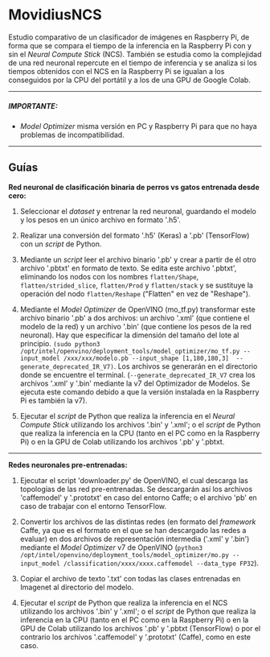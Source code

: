 # MovidiusNCS
Estudio comparativo de un clasificador de imágenes en Raspberry Pi, de forma que se compara el tiempo de la inferencia en la Raspberry Pi con y sin el *Neural Compute Stick* (NCS). También se estudia como la complejidad de una red neuronal repercute en el tiempo de inferencia y se analiza si los tiempos obtenidos con el NCS en la Raspberry Pi se igualan a los conseguidos por la CPU del portátil y a los de una GPU de Google Colab.

------------

##### IMPORTANTE:
- *Model Optimizer* misma versión en PC y Raspberry Pi para que no haya problemas de incompatibilidad.

------------


## Guías
**Red neuronal de clasificación binaria de perros vs gatos entrenada desde cero:**
1. Seleccionar el *dataset* y entrenar la red neuronal, guardando el modelo y los pesos en un único archivo en formato '.h5'.

2. Realizar una conversión del formato '.h5' (Keras) a '.pb' (TensorFlow) con un *script* de Python.

3. Mediante un *script* leer el archivo binario '.pb' y crear a partir de él otro archivo '.pbtxt' en formato de texto. Se edita este archivo '.pbtxt', eliminando los nodos con los nombres `flatten/Shape`, `flatten/strided_slice`, `flatten/Prod` y `flatten/stack` y se sustituye la operación del nodo `flatten/Reshape` ("Flatten" en vez de "Reshape").

4. Mediante el *Model Optimizer* de OpenVINO (mo_tf.py) transformar este archivo binario '.pb' a dos archivos: un archivo '.xml' (que contiene el modelo de la red) y un archivo '.bin' (que contiene los pesos de la red neuronal). Hay que especificar la dimensión del tamaño del lote al principio. `(sudo python3 /opt/intel/openvino/deployment_tools/model_optimizer/mo_tf.py --input_model /xxx/xxx/modelo.pb --input_shape [1,180,180,3]  --generate_deprecated_IR_V7)`. Los archivos se generarán en el directorio donde se encuentre el terminal. (`--generate_deprecated_IR_V7` crea los archivos '.xml' y '.bin' mediante la v7 del Optimizador de Modelos. Se ejecuta este comando debido a que la versión instalada en la Raspberry Pi es también la v7).

5. Ejecutar el *script* de Python que realiza la inferencia en el *Neural Compute Stick* utilizando los archivos '.bin' y '.xml'; o el *script* de Python que realiza la inferencia en la CPU (tanto en el PC como en la Raspberry Pi) o en la GPU de Colab utilizando los archivos '.pb' y '.pbtxt.

------------

**Redes neuronales pre-entrenadas:**
1. Ejecutar el script 'downloader.py' de OpenVINO, el cual descarga las topologías de las red pre-entrenadas. Se descargarán así los archivos 'caffemodel' y '.prototxt' en caso del entorno Caffe; o el archivo 'pb' en caso de trabajar con el entorno TensorFlow.

2. Convertir los archivos de las distintas redes (en formato del *framework* Caffe, ya que es el formato en el que se han descargado las redes a evaluar) en dos archivos de representación intermedia ('.xml' y '.bin') mediante el *Model Optimizer* v7 de OpenVINO (`python3 /opt/intel/openvino/deployment_tools/model_optimizer/mo.py --input_model /classification/xxxx/xxxx.caffemodel --data_type FP32`).

3. Copiar el archivo de texto '.txt' con todas las clases entrenadas en Imagenet al directorio del modelo.

4. Ejecutar el *script* de Python que realiza la inferencia en el NCS utilizando los archivos '.bin' y '.xml'; o el *script* de Python que realiza la inferencia en la CPU (tanto en el PC como  en la Raspberry Pi) o en la GPU de Colab utilizando los archivos '.pb' y '.pbtxt (TensorFlow) o por el contrario los archivos '.caffemodel' y '.prototxt' (Caffe), como en este caso.

